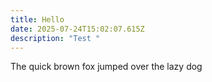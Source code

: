 ```yaml
---
title: Hello
date: 2025-07-24T15:02:07.615Z
description: "Test "
---
```

The quick brown fox jumped over the lazy dog